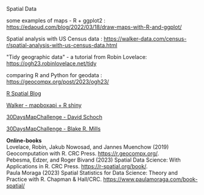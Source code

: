 Spatial Data

some examples of maps - R + ggplot2 : https://edaoud.com/blog/2022/03/18/draw-maps-with-R-and-ggplot/

Spatial analysis with US Census data : https://walker-data.com/census-r/spatial-analysis-with-us-census-data.html  

"Tidy geographic data" - a tutorial from Robin Lovelace: https://ogh23.robinlovelace.net/tidy

comparing R and Python for geodata : https://geocompx.org/post/2023/ogh23/ 

[R Spatial Blog](https://r-spatial.org/about/)

[Walker - mapboxapi + R shiny](https://github.com/walkerke/mapboxapi#example-1-building-a-routing-app-with-shiny-and-mb_directions)

[30DaysMapChallenge - David Schoch](https://github.com/schochastics/30DayMapChallenge)   

[30DaysMapChallenge - Blake R. Mills](https://github.com/BlakeRMills/30DayMapChallenge)   

**Online-books**  
Lovelace, Robin, Jakub Nowosad, and Jannes Muenchow (2019) Geocomputation with R. CRC Press. https://r.geocompx.org/.  
Pebesma, Edzer, and Roger Bivand (2023) Spatial Data Science: With Applications in R. CRC Press. https://r-spatial.org/book/.   
Paula Moraga (2023) Spatial Statistics for Data Science: Theory and Practice with R. Chapman & Hall/CRC. https://www.paulamoraga.com/book-spatial/  
